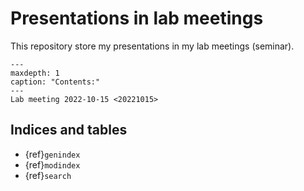 # Presentations in lab meetings

This repository store my presentations in my lab meetings (seminar).

```{toctree}
---
maxdepth: 1
caption: "Contents:"
---
Lab meeting 2022-10-15 <20221015>
```

## Indices and tables

* {ref}`genindex`
* {ref}`modindex`
* {ref}`search`
